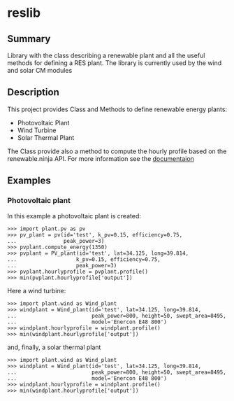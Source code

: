 # reslib

## Summary
Library with the class describing a renewable plant and all the useful methods for defining a RES plant. The library is currently used by the wind and solar CM modules


## Description

This project provides Class and Methods to define renewable energy plants:
- Photovoltaic Plant
- Wind Turbine
- Solar Thermal Plant

The Class provide also a method to compute the hourly profile based on the renewable.ninja API.
For more information see the [documentaion](https://www.renewables.ninja/documentation)

## Examples

### Photovoltaic plant

In this example a photovoltaic plant is created:

```
>>> import plant.pv as pv
>>> pv_plant = pv(id='test', k_pv=0.15, efficiency=0.75,
...               peak_power=3)
>>> pvplant.compute_energy(1350)
>>> pvplant = PV_plant(id='test', lat=34.125, long=39.814,
...                   k_pv=0.15, efficiency=0.75,
...                   peak_power=3)
>>> pvplant.hourlyprofile = pvplant.profile()
>>> min(pvplant.hourlyprofile['output'])
```

Here a wind turbine:

```
>>> import plant.wind as Wind_plant
>>> windplant = Wind_plant(id='test', lat=34.125, long=39.814,
...                        peak_power=800, height=50, swept_area=8495,
...                        model='Enercon E48 800')
>>> windplant.hourlyprofile = windplant.profile()
>>> min(windplant.hourlyprofile['output'])
```

and, finally, a solar thermal plant

```
>>> import plant.wind as Wind_plant
>>> windplant = Wind_plant(id='test', lat=34.125, long=39.814,
...                        peak_power=800, height=50, swept_area=8495,
...                        model='Enercon E48 800')
>>> windplant.hourlyprofile = windplant.profile()
>>> min(windplant.hourlyprofile['output'])
```


